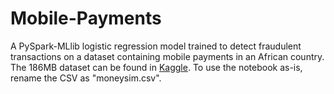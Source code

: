 # Mobile-Payments
A PySpark-MLlib logistic regression model trained to detect fraudulent transactions on a dataset containing mobile payments in an African country.
The 186MB dataset can be found in [Kaggle](https://www.kaggle.com/datasets/ealaxi/paysim1). To use the notebook as-is, rename the CSV as "moneysim.csv".
